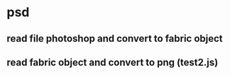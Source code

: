 # psd

## read file photoshop and convert to fabric object

## read fabric object and convert to png (test2.js)
